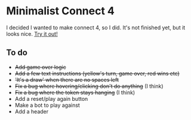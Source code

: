 # Minimalist Connect 4
I decided I wanted to make connect 4, so I did. It's not finished yet, but it looks nice.
[Try it out!](https://jmang00.github.io/minimalist-connect-4/)

## To do
- ~~Add game over logic~~
- ~~Add a few text instructions (yellow's turn, game over, red wins etc)~~
- ~~'It's a draw' when there are no spaces left~~
- ~~Fix a bug where hovering/clicking don't do anything~~ (I think)
- ~~Fix a bug where the token stays hanging~~ (I think)
- Add a reset/play again button
- Make a bot to play against
- Add a header

